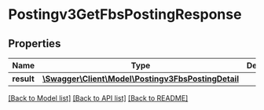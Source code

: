 # Postingv3GetFbsPostingResponse

## Properties
Name | Type | Description | Notes
------------ | ------------- | ------------- | -------------
**result** | [**\Swagger\Client\Model\Postingv3FbsPostingDetail**](Postingv3FbsPostingDetail.md) |  | [optional] 

[[Back to Model list]](../README.md#documentation-for-models) [[Back to API list]](../README.md#documentation-for-api-endpoints) [[Back to README]](../README.md)


